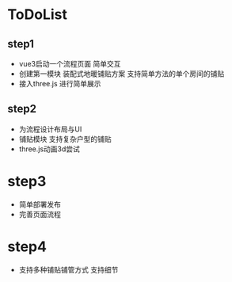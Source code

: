 <!--
 * @Description: 
 * @Author: zhengqi
 * @Date: 2022-01-27 15:19:52
 * @LastEditTime: 2022-01-27 15:25:04
-->
# ToDoList

## step1
- vue3启动一个流程页面 简单交互
- 创建第一模块 装配式地暖铺贴方案 支持简单方法的单个房间的铺贴
- 接入three.js 进行简单展示

## step2
- 为流程设计布局与UI
- 铺贴模块 支持复杂户型的铺贴
- three.js动画3d尝试

# step3
- 简单部署发布
- 完善页面流程

# step4
- 支持多种铺贴铺管方式 支持细节